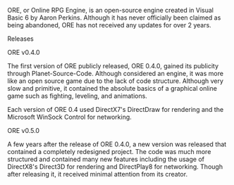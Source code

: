 ORE, or Online RPG Engine, is an open-source engine created in Visual Basic 6 by Aaron Perkins. Although it has never officially been claimed as being abandoned, ORE has not received any updates for over 2 years. 

Releases

ORE v0.4.0

The first version of ORE publicly released, ORE 0.4.0, gained its publicity through Planet-Source-Code. Although considered an engine, it was more like an open source game due to the lack of code structure. Although very slow and primitive, it contained the absolute basics of a graphical online game such as fighting, leveling, and animations.

Each version of ORE 0.4 used DirectX7's DirectDraw for rendering and the Microsoft WinSock Control for networking. 

ORE v0.5.0

A few years after the release of ORE 0.4.0, a new version was released that contained a completely redesigned project. The code was much more structured and contained many new features including the usage of DirectX8's Direct3D for rendering and DirectPlay8 for networking. Though after releasing it, it received minimal attention from its creator. 
